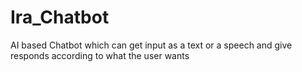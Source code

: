 # Ira_Chatbot
AI based Chatbot which can get input as a text or a speech and give responds according to what the user wants

